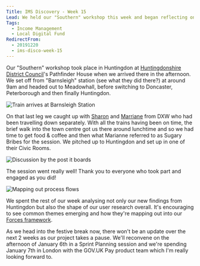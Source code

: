 ```yaml
---
Title: IMS Discovery - Week 15
Lead: We held our "Southern" workshop this week and began reflecting on our findings so far.
Tags:
  - Income Management
  - Local Digital Fund
RedirectFrom:
  - 20191220
  - ims-disco-week-15
---
```


Our "Southern" workshop took place in Huntingdon at [Huntingdonshire District Council](https://www.huntingdonshire.gov.uk/)'s Pathfinder House when we arrived there in the afternoon. We set off from "Barnsleigh" station (see what they did there?) at around 9am and headed out to Meadowhall, before switching to Doncaster, Peterborough and then finally Huntingdon.

![Train arrives at Barnsleigh Station](/assets/images/2019-12-20-barnsleigh.jpg)

On that last leg we caught up with [Sharon](https://twitter.com/pixlz) and [Marriane](https://twitter.com/mmkernohan) from DXW who had been travelling down separately. With all the trains having been on time, the brief walk into the town centre got us there around lunchtime and so we had time to get food & coffee and then what Marianne referred to as Sugary Bribes for the session. We pitched up to Huntingdon and set up in one of their Civic Rooms.

![Discussion by the post it boards](/assets/images/2019-12-20-discussion.jpg)

The session went really well! Thank you to everyone who took part and engaged as you did! 

![Mapping out process flows](/assets/images/2019-12-20-mapping.jpg)

We spent the rest of our week analysing not only our new findings from Huntingdon but also the shape of our user research overall. It's encouraging to see common themes emerging and how they're mapping out into our [Forces framework](https://dxw.slack.com/files/UF8061ZPU/FRCK08E5N/screenshot_2019-12-06_at_08.24.50.png).

As we head into the festive break now, there won't be an update over the next 2 weeks as our project takes a pause. We'll reconvene on the afternoon of January 6th in a Sprint Planning session and we're spending January 7th in London with the GOV.UK Pay product team which I'm really looking forward to.
